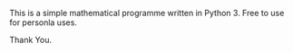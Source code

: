 This is a simple mathematical programme written in Python 3.
Free to use for personla uses.

Thank You.
